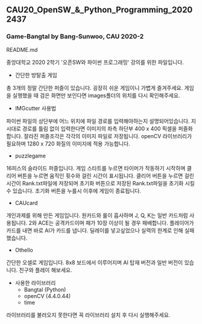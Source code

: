 ## CAU20_OpenSW_&_Python_Programming_20202437
### Game-Bangtal by Bang-Sunwoo, CAU 2020-2
README.md

중앙대학교 2020 2학기 '오픈SW와 파이썬 프로그래밍' 강의를 위한 파일입니다.


- 간단한 방탈출 게임
 
 총 3개의 정말 간단한 퍼즐이 있습니다.
 굉장히 쉬운 게임이니 가볍게 즐겨주세요.
 게임을 실행했을 때 검은 화면만 보인다면
 images폴더의 위치를 다시 확인해주세요.
 
 
- IMGcutter 사용법

 파이썬 파일의 상단부에 어느 위치에 파일 경로를 입력해야하는지 설명되어있습니다.
 지시대로 경로를 틀림 없이 입력한다면 이미지의 좌측 하단부 400 x 400 픽셀을 퍼즐화 합니다.
 잘라진 퍼즐조각은 각각의 이미지 파일로 저장됩니다.
 openCV 라이브러리가 필요하며 1280 x 720 화질의 이미지에 적용 가능합니다.
 

- puzzlegame

 16피스의 슬라이드 퍼즐입니다.
 게임 스타트를 누르면 타이머가 작동하기 시작하며 클리어 버튼을 누르면 움직인 횟수와 걸린 시간이 표시됩니다.
 클리어 버튼을 누르면 걸린 시간이 Rank.txt파일에 저장되며
 초기화 버튼으로 저장된 Rank.txt파일을 초기화 시킬 수 있습니다.
 초기화 버튼을 누를시 이후에 게임이 종료됩니다.
 
 - CAUcard
 
 개인과제를 위해 만든 게임입니다.
 원카드와 룰이 흡사하며 J, Q, K는 일반 카드처럼 사용됩니다.
 2와 ACE는 공격카드이며 패가 10장 이상이 될 경우 패배합니다.
 플레이어가 카드를 내면 바로 AI가 카드를 냅니다.
 딜레이를 넣고싶었으나 실력의 한계로 인해 실패했습니다. 
 
 - Othello
 
 간단한 오셀로 게임입니다.
 8x8 보드에서 이루어지며
 AI 탑재 버전과 일반 버전이 있습니다.
 친구와 플레이 해보세요.
 
 

* 사용한 라이브러리
  * Bangtal (Python)
  * openCV  (4.4.0.44)
  * time

라이브러리를 불러오지 못한다면 꼭 라이브러리 설치 후 다시 실행해주세요.
